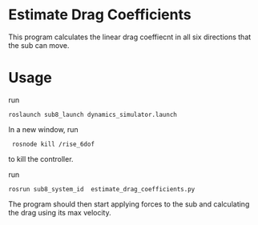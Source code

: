 Estimate Drag Coefficients
==========================

This program calculates the linear drag coeffiecnt in all six directions that the sub can move.

# Usage

run

	roslaunch sub8_launch dynamics_simulator.launch

In a new window, run

	 rosnode kill /rise_6dof
to kill the controller.

run

	rosrun sub8_system_id  estimate_drag_coefficients.py

The program should then start applying forces to the sub and calculating the drag using its max velocity.
